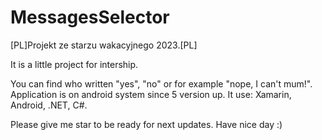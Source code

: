 # MessagesSelector
[PL]Projekt ze starzu wakacyjnego 2023.[PL]

It is a little project for intership.

You can find who written "yes", "no" or for example "nope, I can't mum!".
Application is on android system since 5 version up.
It use: Xamarin, Android, .NET, C#.

Please give me star to be ready for next updates.
Have nice day :)
